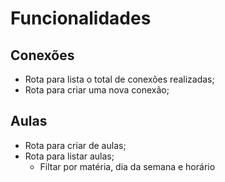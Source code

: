 # Funcionalidades

## Conexões

- Rota para lista o total de conexões realizadas;
- Rota para criar uma nova conexão;


## Aulas
- Rota para criar de aulas;
- Rota para listar aulas;
    - Filtar por matéria, dia da semana e horário

